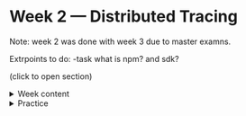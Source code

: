 # Week 2 — Distributed Tracing

Note: week 2 was done with week 3 due to master examns.

Extrpoints to do:
-task what is npm? and sdk?

(click to open section)

<details><summary>Week content</summary>
<p>
-------------------------------------
        
Objetive: Distributed tracing implementation to add the functionality to easy pinpoint issue when adding cloud services.


### What is observability?
>Observability is the extent to which the internal states of a system can be inferred from externally available data. An observable software system provides the ability to understand any issue that arises. Conventionally, __the three pillars of observability data are metrics, logs and traces.__

### What are traces?

>A trace represents the entire journey of a request or action as it moves through all the nodes of a distributed system.

### What are logs?

>A log file is a computer-generated data file that contains information about usage patterns, activities, and operations within an operating system, application, server or another device. Log files show whether resources are performing properly and optimally.\
>On-Premise logs: infraestructure , applications, anti-virus, Firewall..
>Cloud Logs: infraestructure** , applications**, anti-virus, Firewall..

### Observability vs Monotoring

![Observability vs Monotoring](assets/week2_obsvsmonit.jpeg)


### What is Observability in AWS?

>Open-source solutions, giving you the ability to understand what is happening across your technology stack at any time. AWS observability lets you collect, correlate, aggregate, and analyze telemetry in your network, infrastructure, and applications in the cloud, hybrid, or on-premises environments so you can gain insights into the behavior, performance, and health of your system. 
>These insights help you detect, investigate, and remediate problems faster; and coupled with artificial intelligence and machine learning, proactively react, predict, and prevent problems.

![Observability AWS Tools](assets/week2_aws_observabilitytools.jpeg)

[AWS Observability](https://aws.amazon.com/cloudops/monitoring-and-observability/?whats-new-cards.sort-by=item.additionalFields.postDateTime&whats-new-cards.sort-order=desc&blog-posts-cards.sort-by=item.additionalFields.createdDate&blog-posts-cards.sort-order=desc)

### For what are we using Honeycomb? To visualice and read the data extracted.

>Is a software debugging tool that can help you solve problems faster within your distributed services. Honeycomb provides full stack observability—designed for high cardinality data and collaborative problem solving, enabling engineers to deeply understand and debug production software together.

[HoneyComb](https://www.honeycomb.io)

### How are we sending the traces, metrics and logs to HoneyComb? OpenTelemetry

> Honeycomb supports OpenTelemetry, the CNCF open standard for sending traces, metrics, and logs. If your application is already instrumented for OpenTelemetry, you can send OTLP data directly to Honeycomb’s endpoint.

[OpenTelemetry](https://docs.honeycomb.io/getting-data-in/opentelemetry-overview/)

What is middleware for web applications?
        >Middleware is software that different applications use to communicate with each other. It provides functionality to connect applications intelligently and efficiently so that you can innovate faster. Middleware acts as a bridge between diverse technologies, tools, and databases so that you can integrate them seamlessly into a single system. The single system then provides a unified service to its users. For example, a Windows frontend application sends and receives data from a Linux backend server, but the application users are unaware of the difference.
 
        
What is a Daemon?

>A daemon is a process that runs in the background rather than under the direct control of the user. Although you run docker commands on your host machine, these commands do none of the processing on your Docker containers and images. They are frequently also servers that accept requests from clients to perform actions for them.

![Docker Daemons](assets/week2_daemons.png)

### What is AWS X-RAY?
>AWS X-Ray provides a complete view of requests as they travel through your application and filters visual data across payloads, functions, traces, services, APIs, and more with no-code and low-code motions.

[AWS X-RAY](https://aws.amazon.com/xray/?nc1=h_ls)

![AWS X-RAY](assets/week2_awsxray.png)

[Configuring the AWS X-Ray daemon](https://docs.aws.amazon.com/xray/latest/devguide/xray-daemon-configuration.html)

[What are the best practises for setting up x-ray daemon?](https://stackoverflow.com/questions/54236375/what-are-the-best-practises-for-setting-up-x-ray-daemon)

![Best practices](assets/week2_xraybestpractices.png)

[AWS X-RAY:SDK python](https://docs.aws.amazon.com/xray/latest/devguide/xray-sdk-python.html)

[AWS X-RAY:SDK python](https://github.com/aws/aws-xray-sdk-python)


--------------------------------
</details>



        
        
        
<details><summary>Practice</summary>
<p>
   
Task: Seting up opentelemetry
Seting up the endpoint in Honeycomb with the api key
Service name: how the data is span

I had in second a trouble problem becuase the was a step that I miss or was not explained and I lost some days strying to fix it. We have to go to the frontend repository and install npm. Because I did not run this step i was stak for a while. I thought the npm was installed with the docker file


Endpoints, each points ahs a service object. Each endpoints is modular and points to a services in the back.

To include tracers in other parts

[https://devpress.csdn.net/python/62f4e4c27e66823466189204.html](https://docs.honeycomb.io/getting-data-in/opentelemetry/python/) Acquiring a Tracer 

To create spans, you need to get a Tracer. We just impor the api

from opentelemetry import trace
tracer = trace.get_tracer("tracer.name.here")

# This is to creating the spans

with tracer.start_as_current_span("mock-data"): # This is the name of the span
        # do something


in HONEYCOMB, library says what did that spans

We have automaticatly some fields on the right part
Some are global
We can add some fields for our owns. Next step. Spans because replacement for logs

So next step Adding Attributes to Spans 

Challenge:Instrument the frontend. Is dificult. 
Had our instrumentation. What would we usefull for us
Run custum queries.



# XRAY

we need a daemon to make it work. Another container it seems

Image of best practices

task what is npm? and sdk?

link sdk and aws

https://docs.aws.amazon.com/xray/latest/devguide/xray-sdk-python.html

https://github.com/aws/aws-xray-sdk-python

We add to requirement aws-xray-sdk 

What is middleware for web applications?


We can used middleware layers to handdle steps before the request arrieve to the application, like a security layer. 
We are going to use it for tracing


Task: what is flask



Groups of XRAYS traces: to group traces together


https://eu-central-1.console.aws.amazon.com/cloudwatch/home?region=eu-central-1#xray:settings/groups

Next task to create a sampling rule: how much information you want to see. 


https://eu-central-1.console.aws.amazon.com/cloudwatch/home?region=eu-central-1#xray:settings/sampling-rules

Now we have to isntall xray daemon

Documentation https://docs.aws.amazon.com/xray/latest/devguide/xray-daemon.html

We are going to put xray tracer in 


Next video: cloudwatch logs 

watchtower library in python to handle cloudwatch logs 

https://pypi.org/project/watchtower/

Task: check all the options in cloudwatch what are

Carefull cloudwatch cost money. Same xray. Not much. We disable it.

End video


Video rollbar

waht is a rollbar. https://rollbar.com

Challenge: add aditional information rollbar

why we need rollwbar? in production we dont see the error

Here we can see https://rollbar.com/rgzledesma/all/items/?sort=%5Bobject%20Object%5D&status=active&date_from=&date_to=&environments=production&activated_to=&framework=&levels=10&levels=20&levels=30&levels=40&levels=50&activated_from=&offset=0&timezone=Europe%2FBerlin&assigned_user=&date_filtering=seen&projects=624482&query=&enc_query=



XRAY subsegments

https://olley.hashnode.dev/aws-free-cloud-bootcamp-instrumenting-aws-x-ray-subsegments

</p>
</details>

